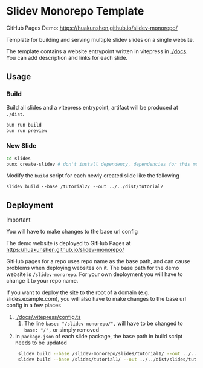 # Slidev Monorepo Template

GitHub Pages Demo: https://huakunshen.github.io/slidev-monorepo/

Template for building and serving multiple slidev slides on a single website.

The template contains a website entrypoint written in vitepress in [./docs](./docs/).
You can add description and links for each slide.

## Usage

### Build

Build all slides and a vitepress entrypoint, artifact will be produced at `./dist`.

```bash
bun run build
bun run preview
```

### New Slide

```bash
cd slides
bunx create-slidev # don't install dependency, dependencies for this monorepo will be managed by bun
```

Modify the `build` script for each newly created slide like the following

```
slidev build --base /tutorial2/ --out ../../dist/tutorial2
```

## Deployment


> [!IMPORTANT]
> You will have to make changes to the base url config

The demo website is deployed to GitHub Pages at https://huakunshen.github.io/slidev-monorepo/

GitHub pages for a repo uses repo name as the base path, and can cause problems when deploying websites on it.
The base path for the demo website is `/slidev-monorepo`. For your own deployment you will have to change it to your repo name.

If you want to deploy the site to the root of a domain (e.g. slides.example.com), you will also have to make changes to the base url config in a few places

1. [./docs/.vitepress/config.ts](./docs/.vitepress/config.ts)
   1. The line `base: "/slidev-monorepo/",` will have to be changed to `base: "/",` or simply removed
2. In `package.json` of each slide package, the base path in build script needs to be updated
   ```bash
    slidev build --base /slidev-monorepo/slides/tutorial1/ --out ../../dist/slides/tutorial1
    slidev build --base /slides/tutorial1/ --out ../../dist/slides/tutorial1
   ```
